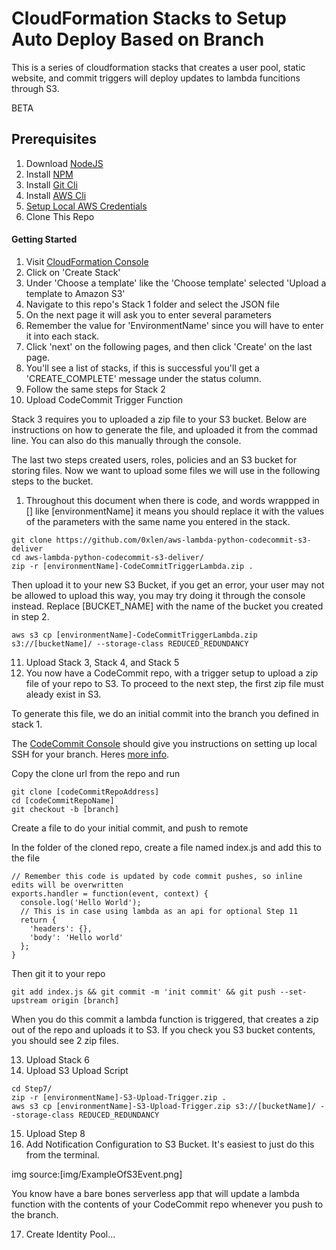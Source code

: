 # CloudFormation Stacks to Setup Auto Deploy Based on Branch

This is a series of cloudformation stacks that creates a user pool, static website, and commit triggers will deploy updates to lambda funcitions through S3.

BETA

## Prerequisites

1. Download [NodeJS](https://nodejs.org/en/download/)
2. Install [NPM](https://nodejs.org/en/download/)
3. Install [Git Cli](https://git-scm.com/book/en/v2/Getting-Started-Installing-Git)
4. Install [AWS Cli](https://docs.aws.amazon.com/cli/latest/userguide/installing.html)
5. [Setup Local AWS Credentials](https://docs.aws.amazon.com/cli/latest/userguide/cli-chap-getting-started.html)
6. Clone This Repo

#### Getting Started

1. Visit [CloudFormation Console](https://us-west-2.console.aws.amazon.com/cloudformation)
2. Click on 'Create Stack'
3. Under 'Choose a template' like the 'Choose template' selected 'Upload a template to Amazon S3'
4. Navigate to this repo's Stack 1 folder and select the JSON file
5. On the next page it will ask you to enter several parameters
6. Remember the value for 'EnvironmentName' since you will have to enter it into each stack.
7. Click 'next' on the following pages, and then click 'Create' on the last page.
8. You'll see a list of stacks, if this is successful you'll get a 'CREATE_COMPLETE' message under the status column.
9. Follow the same steps for Stack 2
10. Upload CodeCommit Trigger Function

Stack 3 requires you to uploaded a zip file to your S3 bucket. Below are instructions on how to generate the file, and uploaded it from the commad line. You can also do this manually through the console.

The last two steps created users, roles, policies and an S3 bucket for storing files. Now we want to upload some files we will use in the following steps to the bucket.

1. Throughout this document when there is code, and words wrappped in [] like [environmentName] it means you should replace it with the values of the parameters with the same name you entered in the stack.

```
git clone https://github.com/0xlen/aws-lambda-python-codecommit-s3-deliver
cd aws-lambda-python-codecommit-s3-deliver/
zip -r [environmentName]-CodeCommitTriggerLambda.zip .
```

Then upload it to your new S3 Bucket, if you get an error, your user may not be allowed to upload this way, you may try doing it through the console instead.  Replace [BUCKET_NAME] with the name of the bucket you created in step 2.

```
aws s3 cp [environmentName]-CodeCommitTriggerLambda.zip s3://[bucketName]/ --storage-class REDUCED_REDUNDANCY

```

11. Upload Stack  3, Stack 4, and Stack 5
12. You now have a CodeCommit repo, with a trigger setup to upload a zip file of your repo to S3.  To proceed to the next step, the first zip file must aleady exist in S3.

To generate this file, we do an initial commit into the branch you defined in stack 1.

The [CodeCommit Console](https://us-west-2.console.aws.amazon.com/codecommit/) should give you instructions on setting up local SSH for your branch. Heres [more info](https://docs.aws.amazon.com/console/codecommit/connect-https-unix).

Copy the clone url from the repo and run

```
git clone [codeCommitRepoAddress]
cd [codeCommitRepoName]
git checkout -b [branch]
```

Create a file to do your initial commit, and push to remote

In the folder of the cloned repo, create a file named index.js and add this to the file
```
// Remember this code is updated by code commit pushes, so inline edits will be overwritten
exports.handler = function(event, context) {
  console.log('Hello World');
  // This is in case using lambda as an api for optional Step 11
  return {
    'headers': {},
    'body': 'Hello world'
  };
}

```

Then git it to your repo

```
git add index.js && git commit -m 'init commit' && git push --set-upstream origin [branch]
```

When you do this commit a lambda function is triggered, that creates a zip out of the repo and uploads it to S3. If you check you S3 bucket contents, you should see 2 zip files.

13. Upload Stack 6
14. Upload S3 Upload Script

```
cd Step7/
zip -r [environmentName]-S3-Upload-Trigger.zip .
aws s3 cp [environmentName]-S3-Upload-Trigger.zip s3://[bucketName]/ --storage-class REDUCED_REDUNDANCY
```

15. Upload Step 8
16. Add Notification Configuration to S3 Bucket.  It's easiest to just do this from the terminal.

img source:[img/ExampleOfS3Event.png]

You know have a bare bones serverless app that will update a lambda function with the contents of your CodeCommit repo whenever you push to the branch.


17. Create Identity Pool...

